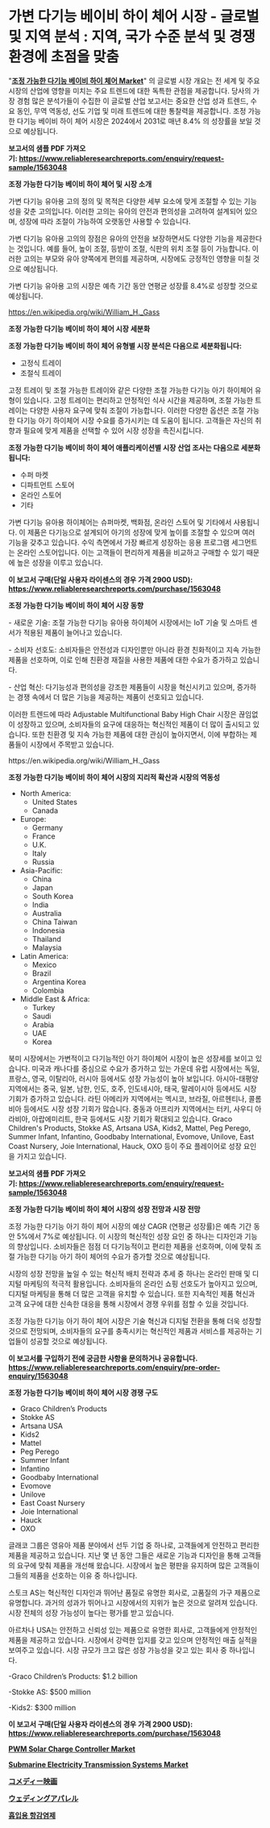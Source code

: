 <p><h1>가변 다기능 베이비 하이 체어 시장 - 글로벌 및 지역 분석 : 지역, 국가 수준 분석 및 경쟁 환경에 초점을 맞춤</h1></p><p>"<strong><a href="https://www.reliableresearchreports.com/adjustable-multifunctional-baby-high-chair-r1563048">조정 가능한 다기능 베이비 하이 체어 Market</a></strong>" 의 글로벌 시장 개요는 전 세계 및 주요 시장의 산업에 영향을 미치는 주요 트렌드에 대한 독특한 관점을 제공합니다. 당사의 가장 경험 많은 분석가들이 수집한 이 글로벌 산업 보고서는 중요한 산업 성과 트렌드, 수요 동인, 무역 역동성, 선도 기업 및 미래 트렌드에 대한 통찰력을 제공합니다. 조정 가능한 다기능 베이비 하이 체어 시장은 2024에서 2031로 매년 8.4% 의 성장률을 보일 것으로 예상됩니다.</p>
<p><strong>보고서의 샘플 PDF 가져오기:&nbsp;<a href="https://www.reliableresearchreports.com/enquiry/request-sample/1563048">https://www.reliableresearchreports.com/enquiry/request-sample/1563048</a></strong></p>
<p><strong>조정 가능한 다기능 베이비 하이 체어 및 시장 소개</strong></p>
<p><p>가변 다기능 유아용 고의 정의 및 목적은 다양한 세부 요소에 맞게 조절할 수 있는 기능성을 갖춘 고의입니다. 이러한 고의는 유아의 안전과 편의성을 고려하여 설계되어 있으며, 성장에 따라 조절이 가능하여 오랫동안 사용할 수 있습니다. </p><p>가변 다기능 유아용 고의의 장점은 유아의 안전을 보장하면서도 다양한 기능을 제공한다는 것입니다. 예를 들어, 높이 조절, 등받이 조절, 식판의 위치 조절 등이 가능합니다. 이러한 고의는 부모와 유아 양쪽에게 편의를 제공하며, 시장에도 긍정적인 영향을 미칠 것으로 예상됩니다. </p><p>가변 다기능 유아용 고의 시장은 예측 기간 동안 연평균 성장률 8.4%로 성장할 것으로 예상됩니다.</p></p>
<p><a href="https://en.wikipedia.org/wiki/William_H._Gass">https://en.wikipedia.org/wiki/William_H._Gass</a></p>
<p><strong>조정 가능한 다기능 베이비 하이 체어 시장 세분화</strong></p>
<p><strong>조정 가능한 다기능 베이비 하이 체어 유형별 시장 분석은 다음으로 세분화됩니다:</strong></p>
<p><ul><li>고정식 트레이</li><li>조절식 트레이</li></ul></p>
<p><p>고정 트레이 및 조절 가능한 트레이와 같은 다양한 조절 가능한 다기능 아기 하이체어 유형이 있습니다. 고정 트레이는 편리하고 안정적인 식사 시간을 제공하며, 조절 가능한 트레이는 다양한 사용자 요구에 맞춰 조절이 가능합니다. 이러한 다양한 옵션은 조절 가능한 다기능 아기 하이체어 시장 수요를 증가시키는 데 도움이 됩니다. 고객들은 자신의 취향과 필요에 맞게 제품을 선택할 수 있어 시장 성장을 촉진시킵니다.</p></p>
<p><strong>조정 가능한 다기능 베이비 하이 체어 애플리케이션별 시장 산업 조사는 다음으로 세분화됩니다:</strong></p>
<p><ul><li>수퍼 마켓</li><li>디파트먼트 스토어</li><li>온라인 스토어</li><li>기타</li></ul></p>
<p><p>가변 다기능 유아용 하이체어는 슈퍼마켓, 백화점, 온라인 스토어 및 기타에서 사용됩니다. 이 제품은 다기능으로 설계되어 아기의 성장에 맞게 높이를 조절할 수 있으며 여러 기능을 갖추고 있습니다. 수익 측면에서 가장 빠르게 성장하는 응용 프로그램 세그먼트는 온라인 스토어입니다. 이는 고객들이 편리하게 제품을 비교하고 구매할 수 있기 때문에 높은 성장을 이루고 있습니다.</p></p>
<p><strong>이 보고서 구매(단일 사용자 라이센스의 경우 가격 2900 USD): <a href="https://www.reliableresearchreports.com/purchase/1563048">https://www.reliableresearchreports.com/purchase/1563048</a></strong></p>
<p><strong>조정 가능한 다기능 베이비 하이 체어 시장 동향</strong></p>
<p><p>- 새로운 기술: 조절 가능한 다기능 유아용 하이체어 시장에서는 IoT 기술 및 스마트 센서가 적용된 제품이 늘어나고 있습니다.</p><p>- 소비자 선호도: 소비자들은 안전성과 디자인뿐만 아니라 환경 친화적이고 지속 가능한 제품을 선호하며, 이로 인해 친환경 재질을 사용한 제품에 대한 수요가 증가하고 있습니다.</p><p>- 산업 혁신: 다기능성과 편의성을 강조한 제품들이 시장을 혁신시키고 있으며, 증가하는 경쟁 속에서 더 많은 기능을 제공하는 제품이 선호되고 있습니다.</p><p>이러한 트렌드에 따라 Adjustable Multifunctional Baby High Chair 시장은 끊임없이 성장하고 있으며, 소비자들의 요구에 대응하는 혁신적인 제품이 더 많이 출시되고 있습니다. 또한 친환경 및 지속 가능한 제품에 대한 관심이 높아지면서, 이에 부합하는 제품들이 시장에서 주목받고 있습니다.</p></p>
<p>https://en.wikipedia.org/wiki/William_H._Gass</p>
<p><strong>조정 가능한 다기능 베이비 하이 체어 시장의 지리적 확산과 시장의 역동성</strong></p>
<p><ul>
    <li>
        North America:
        <ul>
            <li>United States</li>
            <li>Canada</li>
        </ul>
    </li>
    <li>
        Europe:
        <ul>
            <li>Germany</li>
            <li>France</li>
            <li>U.K.</li>
            <li>Italy</li>
            <li>Russia</li>
        </ul>
    </li>
    <li>
        Asia-Pacific:
        <ul>
            <li>China</li>
            <li>Japan</li>
            <li>South Korea</li>
            <li>India</li>
            <li>Australia</li>
            <li>China Taiwan</li>
            <li>Indonesia</li>
            <li>Thailand</li>
            <li>Malaysia</li>
        </ul>
    </li>
    <li>
        Latin America:
        <ul>
            <li>Mexico</li>
            <li>Brazil</li>
            <li>Argentina Korea</li>
            <li>Colombia</li>
        </ul>
    </li>
    <li>
        Middle East & Africa:
        <ul>
            <li>Turkey</li>
            <li>Saudi</li>
            <li>Arabia</li>
            <li>UAE</li>
            <li>Korea</li>
        </ul>
    </li>
    </ul></p>
<p><p>북미 시장에서는 가변적이고 다기능적인 아기 하이체어 시장이 높은 성장세를 보이고 있습니다. 미국과 캐나다를 중심으로 수요가 증가하고 있는 가운데 유럽 시장에서는 독일, 프랑스, 영국, 이탈리아, 러시아 등에서도 성장 가능성이 높아 보입니다. 아시아-태평양 지역에서는 중국, 일본, 남한, 인도, 호주, 인도네시아, 태국, 말레이시아 등에서도 시장 기회가 증가하고 있습니다. 라틴 아메리카 지역에서는 멕시코, 브라질, 아르헨티나, 콜롬비아 등에서도 시장 성장 기회가 많습니다. 중동과 아프리카 지역에서는 터키, 사우디 아라비아, 아랍에미리트, 한국 등에서도 시장 기회가 확대되고 있습니다. Graco Children's Products, Stokke AS, Artsana USA, Kids2, Mattel, Peg Perego, Summer Infant, Infantino, Goodbaby International, Evomove, Unilove, East Coast Nursery, Joie International, Hauck, OXO 등이 주요 플레이어로 성장 요인을 가지고 있습니다.</p></p>
<p><strong>보고서의 샘플 PDF 가져오기:&nbsp;<a href="https://www.reliableresearchreports.com/enquiry/request-sample/1563048">https://www.reliableresearchreports.com/enquiry/request-sample/1563048</a></strong></p>
<p><strong>조정 가능한 다기능 베이비 하이 체어 시장의 성장 전망과 시장 전망</strong></p>
<p><p>조정 가능한 다기능 아기 하이 체어 시장의 예상 CAGR (연평균 성장률)은 예측 기간 동안 5%에서 7%로 예상됩니다. 이 시장의 혁신적인 성장 요인 중 하나는 디자인과 기능의 향상입니다. 소비자들은 점점 더 다기능적이고 편리한 제품을 선호하며, 이에 맞춰 조절 가능한 다기능 아기 하이 체어의 수요가 증가할 것으로 예상됩니다.</p><p>시장의 성장 전망을 높일 수 있는 혁신적 배치 전략과 추세 중 하나는 온라인 판매 및 디지털 마케팅의 적극적 활용입니다. 소비자들의 온라인 쇼핑 선호도가 높아지고 있으며, 디지털 마케팅을 통해 더 많은 고객을 유치할 수 있습니다. 또한 지속적인 제품 혁신과 고객 요구에 대한 신속한 대응을 통해 시장에서 경쟁 우위를 점할 수 있을 것입니다.</p><p>조정 가능한 다기능 아기 하이 체어 시장은 기술 혁신과 디지털 전환을 통해 더욱 성장할 것으로 전망되며, 소비자들의 요구를 충족시키는 혁신적인 제품과 서비스를 제공하는 기업들이 성공할 것으로 예상됩니다.</p></p>
<p><strong>이 보고서를 구입하기 전에 궁금한 사항을 문의하거나 공유합니다. <a href="https://www.reliableresearchreports.com/enquiry/pre-order-enquiry/1563048">https://www.reliableresearchreports.com/enquiry/pre-order-enquiry/1563048</a></strong></p>
<p><strong>조정 가능한 다기능 베이비 하이 체어 시장 경쟁 구도</strong></p>
<p><ul><li>Graco Children’s Products</li><li>Stokke AS</li><li>Artsana USA</li><li>Kids2</li><li>Mattel</li><li>Peg Perego</li><li>Summer Infant</li><li>Infantino</li><li>Goodbaby International</li><li>Evomove</li><li>Unilove</li><li>East Coast Nursery</li><li>Joie International</li><li>Hauck</li><li>OXO</li></ul></p>
<p><p>글래코 그룹은 영유아 제품 분야에서 선두 기업 중 하나로, 고객들에게 안전하고 편리한 제품을 제공하고 있습니다. 지난 몇 년 동안 그들은 새로운 기능과 디자인을 통해 고객들의 요구에 맞춰 제품을 개선해 왔습니다. 시장에서 높은 평판을 유지하며 많은 고객들이 그들의 제품을 선호하는 이유 중 하나입니다.</p><p>스토크 AS는 혁신적인 디자인과 뛰어난 품질로 유명한 회사로, 고품질의 가구 제품으로 유명합니다. 과거의 성과가 뛰어나고 시장에서의 지위가 높은 것으로 알려져 있습니다. 시장 전체의 성장 가능성이 높다는 평가를 받고 있습니다.</p><p>아르차나 USA는 안전하고 신뢰성 있는 제품으로 유명한 회사로, 고객들에게 안정적인 제품을 제공하고 있습니다. 시장에서 강력한 입지를 갖고 있으며 안정적인 매출 실적을 보여주고 있습니다. 시장 규모가 크고 많은 성장 가능성을 갖고 있는 회사 중 하나입니다.</p><p>-Graco Children’s Products: $1.2 billion</p><p>-Stokke AS: $500 million</p><p>-Kids2: $300 million</p></p>
<p><strong>이 보고서 구매(단일 사용자 라이센스의 경우 가격 2900 USD): <a href="https://www.reliableresearchreports.com/purchase/1563048">https://www.reliableresearchreports.com/purchase/1563048</a></strong></p>
<p><strong><p><a href="https://www.linkedin.com/pulse/pwm-solar-charge-controller-market-research-report-includes-qv0ue?trackingId=2zYrCbIHSEe7CYEf6toIcA%3D%3D">PWM Solar Charge Controller Market</a></p><p><a href="https://www.linkedin.com/pulse/submarine-electricity-transmission-systems-market-global-regional-jgvve?trackingId=1a%2B%2FIhc9SOWo5PnjSc4jqw%3D%3D">Submarine Electricity Transmission Systems Market</a></p><p><a href="https://medium.com/@gregoriookeefe2023/%E3%82%B3%E3%83%A1%E3%83%87%E3%82%A3%E6%98%A0%E7%94%BB%E3%81%AE%E5%B8%82%E5%A0%B4%E5%B1%95%E6%9C%9B-%E5%AE%8C%E5%85%A8%E3%81%AA%E6%A5%AD%E7%95%8C%E5%88%86%E6%9E%90-2024%E5%B9%B4%E3%81%8B%E3%82%892031%E5%B9%B4-74e7d6cf0bcb">コメディー映画</a></p><p><a href="https://github.com/zjkmgcs938405/Market-Research-Report-List-4/blob/main/233834170933.md">ウェディングアパレル</a></p><p><a href="https://github.com/KellyLyncyh543964/Market-Research-Report-List-3/blob/main/588593088329.md">흡입용 항감염제</a></p></strong></p>
<p></p>